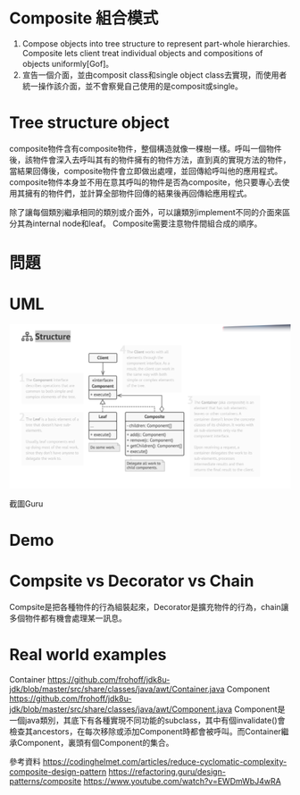# Composite 組合模式
1. Compose objects into tree structure to represent part-whole hierarchies. Composite lets client treat individual objects and compositions of objects uniformly[Gof]。
2. 宣告一個介面，並由composit class和single object class去實現，而使用者統一操作該介面，並不會察覺自己使用的是composit或single。
# Tree structure object
composite物件含有composite物件，整個構造就像一棵樹一樣。呼叫一個物件後，該物件會深入去呼叫其有的物件擁有的物件方法，直到真的實現方法的物件，當結果回傳後，composite物件會立即做出處哩，並回傳給呼叫他的應用程式。
composite物件本身並不用在意其呼叫的物件是否為composite，他只要專心去使用其擁有的物件們，並計算全部物件回傳的結果後再回傳給應用程式。

除了讓每個類別繼承相同的類別或介面外，可以讓類別implement不同的介面來區分其為internal node和leaf。
Composite需要注意物件間組合成的順序。

# 問題

# UML
![CompsitePattern](/picture/composite.png)

截圖Guru
# Demo




# Compsite vs Decorator vs Chain
Compsite是把各種物件的行為組裝起來，Decorator是擴充物件的行為，chain讓多個物件都有機會處理某一訊息。

# Real world examples
Container
https://github.com/frohoff/jdk8u-jdk/blob/master/src/share/classes/java/awt/Container.java
Component
https://github.com/frohoff/jdk8u-jdk/blob/master/src/share/classes/java/awt/Component.java
Component是一個java類別，其底下有各種實現不同功能的subclass，其中有個invalidate()會檢查其ancestors，在每次移除或添加Component時都會被呼叫。而Container繼承Component，裏頭有個Component的集合。

參考資料
https://codinghelmet.com/articles/reduce-cyclomatic-complexity-composite-design-pattern
https://refactoring.guru/design-patterns/composite
https://www.youtube.com/watch?v=EWDmWbJ4wRA